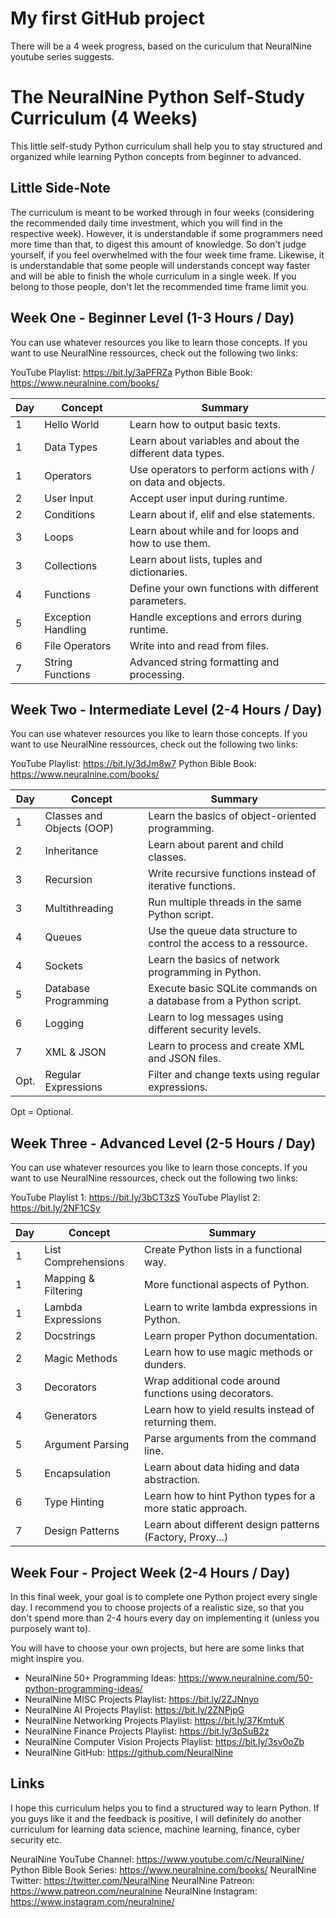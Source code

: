 # My first GitHub project

There will be a 4 week progress, based on the curiculum that NeuralNine youtube series suggests.

# The NeuralNine Python Self-Study Curriculum (4 Weeks)

This little self-study Python curriculum shall help you to stay structured and organized while learning Python concepts from beginner to advanced.

## Little Side-Note

The curriculum is meant to be worked through in four weeks (considering the recommended daily time investment, which you will find in the respective week). However, it is understandable if some programmers need more time than that, to digest this amount of knowledge. So don't judge yourself, if you feel overwhelmed with the four week time frame. Likewise, it is understandable that some people will understands concept way faster and will be able to finish the whole curriculum in a single week. If you belong to those people, don't let the recommended time frame limit you.

## Week One - Beginner Level (1-3 Hours / Day)

You can use whatever resources you like to learn those concepts. If you want to use NeuralNine ressources, check out the following two links:

YouTube Playlist: https://bit.ly/3aPFRZa
Python Bible Book: https://www.neuralnine.com/books/

| Day | Concept            | Summary                                                      |
| --- | ------------------ | ------------------------------------------------------------ |
| 1   | Hello World        | Learn how to output basic texts.                             |
| 1   | Data Types         | Learn about variables and about the different data types.    |
| 1   | Operators          | Use operators to perform actions with / on data and objects. |
| 2   | User Input         | Accept user input during runtime.                            |
| 2   | Conditions         | Learn about if, elif and else statements.                    |
| 3   | Loops              | Learn about while and for loops and how to use them.         |
| 3   | Collections        | Learn about lists, tuples and dictionaries.                  |
| 4   | Functions          | Define your own functions with different parameters.         |
| 5   | Exception Handling | Handle exceptions and errors during runtime.                 |
| 6   | File Operators     | Write into and read from files.                              |
| 7   | String Functions   | Advanced string formatting and processing.                   |

## Week Two - Intermediate Level (2-4 Hours / Day)

You can use whatever resources you like to learn those concepts. If you want to use NeuralNine ressources, check out the following two links:

YouTube Playlist: https://bit.ly/3dJm8w7
Python Bible Book: https://www.neuralnine.com/books/

| Day  | Concept                   | Summary                                                            |
| ---- | ------------------------- | ------------------------------------------------------------------ |
| 1    | Classes and Objects (OOP) | Learn the basics of object-oriented programming.                   |
| 2    | Inheritance               | Learn about parent and child classes.                              |
| 3    | Recursion                 | Write recursive functions instead of iterative functions.          |
| 3    | Multithreading            | Run multiple threads in the same Python script.                    |
| 4    | Queues                    | Use the queue data structure to control the access to a ressource. |
| 4    | Sockets                   | Learn the basics of network programming in Python.                 |
| 5    | Database Programming      | Execute basic SQLite commands on a database from a Python script.  |
| 6    | Logging                   | Learn to log messages using different security levels.             |
| 7    | XML & JSON                | Learn to process and create XML and JSON files.                    |
| Opt. | Regular Expressions       | Filter and change texts using regular expressions.                 |

Opt = Optional.

## Week Three - Advanced Level (2-5 Hours / Day)

You can use whatever resources you like to learn those concepts. If you want to use NeuralNine ressources, check out the following two links:

YouTube Playlist 1: https://bit.ly/3bCT3zS
YouTube Playlist 2: https://bit.ly/2NF1CSy

| Day | Concept             | Summary                                                    |
| --- | ------------------- | ---------------------------------------------------------- |
| 1   | List Comprehensions | Create Python lists in a functional way.                   |
| 1   | Mapping & Filtering | More functional aspects of Python.                         |
| 1   | Lambda Expressions  | Learn to write lambda expressions in Python.               |
| 2   | Docstrings          | Learn proper Python documentation.                         |
| 2   | Magic Methods       | Learn how to use magic methods or dunders.                 |
| 3   | Decorators          | Wrap additional code around functions using decorators.    |
| 4   | Generators          | Learn how to yield results instead of returning them.      |
| 5   | Argument Parsing    | Parse arguments from the command line.                     |
| 5   | Encapsulation       | Learn about data hiding and data abstraction.              |
| 6   | Type Hinting        | Learn how to hint Python types for a more static approach. |
| 7   | Design Patterns     | Learn about different design patterns (Factory, Proxy...)  |

## Week Four - Project Week (2-4 Hours / Day)

In this final week, your goal is to complete one Python project every single day. I recommend you to choose projects of a realistic size, so that you don't spend more than 2-4 hours every day on implementing it (unless you purposely want to).

You will have to choose your own projects, but here are some links that might inspire you.

- NeuralNine 50+ Programming Ideas: https://www.neuralnine.com/50-python-programming-ideas/
- NeuralNine MISC Projects Playlist: https://bit.ly/2ZJNnyo
- NeuralNine AI Projects Playlist: https://bit.ly/2ZNPjpG
- NeuralNine Networking Projects Playlist: https://bit.ly/37KmtuK
- NeuralNine Finance Projects Playlist: https://bit.ly/3pSuB2z
- NeuralNine Computer Vision Projects Playlist: https://bit.ly/3sv0oZb
- NeuralNine GitHub: https://github.com/NeuralNine

## Links

I hope this curriculum helps you to find a structured way to learn Python. If you guys like it and the feedback is positive, I will definitely do another curriculum for learning data science, machine learning, finance, cyber security etc.

NeuralNine YouTube Channel: https://www.youtube.com/c/NeuralNine/
Python Bible Book Series: https://www.neuralnine.com/books/
NeuralNine Twitter: https://twitter.com/NeuralNine
NeuralNine Patreon: https://www.patreon.com/neuralnine
NeuralNine Instagram: https://www.instagram.com/neuralnine/
